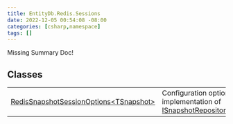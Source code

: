 ```yaml
---
title: EntityDb.Redis.Sessions
date: 2022-12-05 00:54:08 -08:00
categories: [csharp,namespace]
tags: []
---
```


Missing Summary Doc!
## Classes
<table><tr><td><a href='/posts/csharp.member.entitydb.redis.sessions.redissnapshotsessionoptions-1/'>RedisSnapshotSessionOptions&lt;TSnapshot&gt;</a></td><td>
Configuration options for the Redis implementation of <a href='/posts/csharp.member.entitydb.abstractions.snapshots.isnapshotrepository-1/'>ISnapshotRepository&lt;TSnapshot&gt;</a>.
</td></tr></table>
